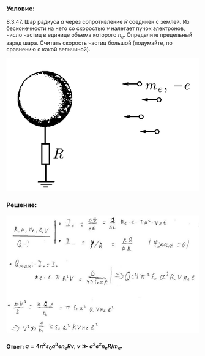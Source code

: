 ###  Условие: 

$8.3.47.$ Шар радиуса $a$ через сопротивление $R$ соединен с землей. Из бесконечности на него со скоростью $v$ налетает пучок электронов, число частиц в единице объема которого $n_e$. Определите предельный заряд шара. Считать скорость частиц большой (подумайте, по сравнению с какой величиной). 

![К задаче $8.3.47$|583x403, 45%](../../img/8.3.47/8.3.47.png)

###  Решение: 

![|621x380, 75%](../../img/8.3.47/1.jpg) 

####  Ответ: $q=4\pi^2\varepsilon_0a^3en_eRv,~v\gg a^2e^2n_eR/m_e.$